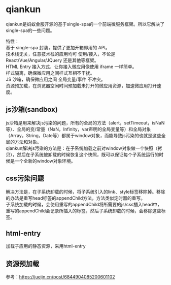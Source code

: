 # qiankun

qiankun是蚂蚁金服开源的基于single-spa的一个前端微服务框架。所以它解决了single-spa的一些问题。

特性：  
基于 single-spa 封装，提供了更加开箱即用的 API。  
技术栈无关，任意技术栈的应用均可 使用/接入，不论是 React/Vue/Angular/JQuery 还是其他等框架。  
HTML Entry 接入方式，让你接入微应用像使用 iframe 一样简单。  
样式隔离，确保微应用之间样式互相不干扰。  
JS 沙箱，确保微应用之间 全局变量/事件 不冲突。  
资源预加载，在浏览器空闲时间预加载未打开的微应用资源，加速微应用打开速度。  

## js沙箱(sandbox)

js沙箱是用来解决js污染的问题，所有的全局的方法（alert，setTimeout，isNaN等）、全局的变/常量（NaN，Infinity，var声明的全局变量等）和全局对象（Array，String，Date等）都属于window对象，而能导致js污染的也就是这些全局的方法和对象。  
qiankun解决js污染的方法是：在子系统加载之前对window对象做一个快照（拷贝），然后在子系统被卸载的时候恢复这个快照，既可以保证每个子系统运行的时候是一个全新的window对象环境。

## css污染问题

解决方法是，在子系统卸载的时候，将子系统引入的link、style标签移除掉。移除的办法是重写head标签的appendChild方法，方法类似定时器的重写。  
子系统加载的时候，会使用重写的appendChild将所需要的js/css插入head中，重写的appendChild会记录所插入的标签，然后子系统卸载的时候，会移除这些标签。  

## html-entry

加载子应用的静态资源，采用html-entry

## 资源预加载

参考：https://juejin.cn/post/6844904085200601102  

